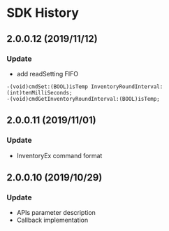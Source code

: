 SDK History
===========

2.0.0.12 (2019/11/12)
---------------------

### Update

-	add readSetting FIFO

```
-(void)cmdSet:(BOOL)isTemp InventoryRoundInterval:(int)tenMilliSeconds;
-(void)cmdGetInventoryRoundInterval:(BOOL)isTemp;
```


2.0.0.11 (2019/11/01)
---------------------

### Update

-	InventoryEx command format

2.0.0.10 (2019/10/29)
---------------------

### Update

-	APIs parameter description
-	Callback implementation
